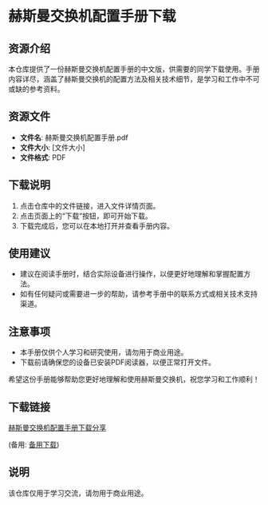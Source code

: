 # 赫斯曼交换机配置手册下载

## 资源介绍

本仓库提供了一份赫斯曼交换机配置手册的中文版，供需要的同学下载使用。手册内容详尽，涵盖了赫斯曼交换机的配置方法及相关技术细节，是学习和工作中不可或缺的参考资料。

## 资源文件

- **文件名**: 赫斯曼交换机配置手册.pdf
- **文件大小**: [文件大小]
- **文件格式**: PDF

## 下载说明

1. 点击仓库中的文件链接，进入文件详情页面。
2. 点击页面上的“下载”按钮，即可开始下载。
3. 下载完成后，您可以在本地打开并查看手册内容。

## 使用建议

- 建议在阅读手册时，结合实际设备进行操作，以便更好地理解和掌握配置方法。
- 如有任何疑问或需要进一步的帮助，请参考手册中的联系方式或相关技术支持渠道。

## 注意事项

- 本手册仅供个人学习和研究使用，请勿用于商业用途。
- 下载前请确保您的设备已安装PDF阅读器，以便正常打开文件。

希望这份手册能够帮助您更好地理解和使用赫斯曼交换机，祝您学习和工作顺利！

## 下载链接
[赫斯曼交换机配置手册下载分享](https://pan.quark.cn/s/270315c17a81) 

(备用: [备用下载](https://pan.baidu.com/s/1GAXhqL2RCybxV6LDtXRg-w?pwd=1234))

## 说明

该仓库仅用于学习交流，请勿用于商业用途。
